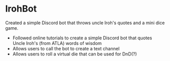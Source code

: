 # IrohBot
Created a simple Discord bot that throws uncle Iroh's quotes and a mini dice game. 

* Followed online tutorials to create a simple Discord bot that quotes Uncle Iroh's (from ATLA) words of wisdom
* Allows users to call the bot to create a text channel
* Allows users to roll a virtual die that can be used for DnD(?)
